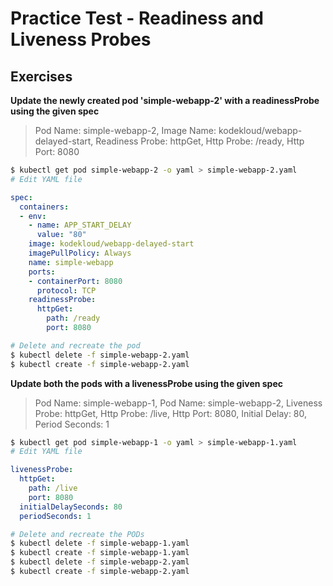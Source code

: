 # Practice Test - Readiness and Liveness Probes

## Exercises

**Update the newly created pod 'simple-webapp-2' with a readinessProbe using the given spec**

>  Pod Name: simple-webapp-2, Image Name: kodekloud/webapp-delayed-start, Readiness Probe: httpGet, Http Probe: /ready, Http Port: 8080

```bash
$ kubectl get pod simple-webapp-2 -o yaml > simple-webapp-2.yaml
# Edit YAML file
```

```yaml
spec:
  containers:
  - env:
    - name: APP_START_DELAY
      value: "80"
    image: kodekloud/webapp-delayed-start
    imagePullPolicy: Always
    name: simple-webapp
    ports:
    - containerPort: 8080
      protocol: TCP
    readinessProbe:
      httpGet:
        path: /ready
        port: 8080
```

```bash
# Delete and recreate the pod
$ kubectl delete -f simple-webapp-2.yaml
$ kubectl create -f simple-webapp-2.yaml
```

**Update both the pods with a livenessProbe using the given spec**

> Pod Name: simple-webapp-1, Pod Name: simple-webapp-2, Liveness Probe: httpGet, Http Probe: /live, Http Port: 8080,  Initial Delay: 80, Period Seconds: 1

```bash
$ kubectl get pod simple-webapp-1 -o yaml > simple-webapp-1.yaml
# Edit YAML file
```

```yaml
livenessProbe:
  httpGet:
    path: /live
    port: 8080
  initialDelaySeconds: 80
  periodSeconds: 1
```

```bash
# Delete and recreate the PODs
$ kubectl delete -f simple-webapp-1.yaml
$ kubectl create -f simple-webapp-1.yaml
$ kubectl delete -f simple-webapp-2.yaml
$ kubectl create -f simple-webapp-2.yaml
```
